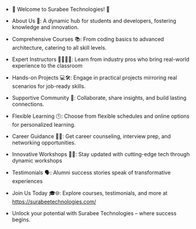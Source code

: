 - 🌟 Welcome to Surabee Technologies! 🚀
- About Us 🏫: A dynamic hub for students and developers, fostering knowledge and innovation.
  
- Comprehensive Courses 📚: From coding basics to advanced architecture, catering to all skill levels.
  
- Expert Instructors 👩‍🏫👨‍🏫: Learn from industry pros who bring real-world experience to the classroom
  
- Hands-on Projects 💻🛠️: Engage in practical projects mirroring real scenarios for job-ready skills.
  
- Supportive Community 🤝: Collaborate, share insights, and build lasting connections.
  
- Flexible Learning 🕒: Choose from flexible schedules and online options for personalized learning.
  
- Career Guidance 🚀💼: Get career counseling, interview prep, and networking opportunities.
  
- Innovative Workshops 🌈🔧: Stay updated with cutting-edge tech through dynamic workshops
  
- Testimonials 🗣️: Alumni success stories speak of transformative experiences
  
- Join Us Today 🎓🌐: Explore courses, testimonials, and more at https://surabeetechnologies.com/
  
- Unlock your potential with Surabee Technologies – where success begins.
<!---
surabee-technologies/surabee-technologies is a ✨ special ✨ repository because its `README.md` (this file) appears on your GitHub profile.
You can click the Preview link to take a look at your changes.
--->
